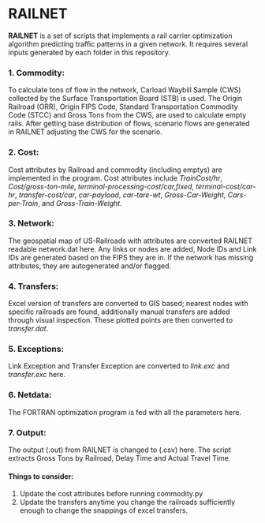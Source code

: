 # RAILNET

**RAILNET** is a set of scripts that implements a rail carrier optimization algorithm predicting traffic patterns in a given network.
It requires several inputs generated by each folder in this repository.

### 1. Commodity:
To calculate tons of flow in the network, Carload Waybill Sample (CWS) collected by the Surface Transportation Board (STB) is used.
The Origin Railroad (ORR), Origin FIPS Code, Standard Transportation Commodity Code (STCC) and Gross Tons from the CWS, 
are used to calculate empty rails.
After getting base distribution of flows, scenario flows are generated in RAILNET adjusting the CWS for the scenario. 

### 2. Cost:
Cost attributes by Railroad and commodity (including emptys) are implemented in the program.
Cost attributes include 
*TrainCost/hr*,
*Cost/gross-ton-mile*,
*terminal-processing-cost/car,fixed*,
*terminal-cost/car-hr*,
*transfer-cost/car*,
*car-payload*,
*car-tare-wt*,
*Gross-Car-Weight*,
*Cars-per-Train*, and
*Gross-Train-Weight*.

### 3. Network:
The geospatial map of US-Railroads with attributes are converted RAILNET readable 
network.dat here. Any links or nodes are added, Node IDs and Link IDs are generated
based on the FIPS they are in. If the network has missing attributes, they are
autogenerated and/or flagged.

### 4. Transfers:
Excel version of transfers are converted to GIS based; nearest nodes with specific railroads are found, additionally manual
transfers are added through visual inspection. These plotted points are then converted to *transfer.dat*.

### 5. Exceptions:
Link Exception and Transfer Exception are converted to *link.exc* and *transfer.exc* here.

### 6. Netdata:
The FORTRAN optimization program is fed with all the parameters here. 

### 7. Output:
The output (.out) from RAILNET is changed to (.csv) here. The script extracts Gross Tons by Railroad, Delay Time and Actual Travel Time.

#### Things to consider:
1. Update the cost attributes before running commodity.py
2. Update the transfers anytime you change the railroads sufficiently enough to change
the snappings of excel transfers.
